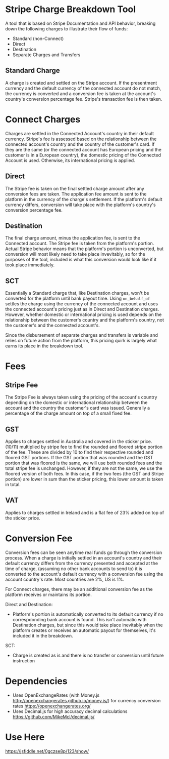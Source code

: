# Stripe Charge Breakdown Tool

A tool that is based on Stripe Documentation and API behavior, breaking down the following charges to illustrate their flow of funds:

- Standard (non-Connect)
- Direct
- Destination
- Separate Charges and Transfers
 

## Standard Charge

A charge is created and settled on the Stripe account. If the presentment currency and the default currency of the connected account do not match, the currency is converted and a conversion fee is taken at the account's country's conversion percentage fee. Stripe's transaction fee is then taken.


# Connect Charges

Charges are settled in the Connected Account's country in their default currency. Stripe's fee is assessed based on the relationship between the connected account's country and the country of the customer's card. If they are the same (or the connected account has European pricing and the customer is in a European country), the domestic pricing of the Connected Account is used. Otherwise, its international pricing is applied.

## Direct

The Stripe fee is taken on the final settled charge amount after any conversion fees are taken. The application fee amount is sent to the platform in the currency of the charge's settlement. If the platform's default currency differs, conversion will take place with the platform's country's conversion percentage fee.

## Destination

The final charge amount, minus the application fee, is sent to the Connected account. The Stripe fee is taken from the platform's portion. Actual Stripe behavior means that the platform's portion is unconverted, but conversion will most likely need to take place invevitably, so for the purposes of the tool, included is what this conversion would look like if it took place immediately.

## SCT

Essentially a Standard charge that, like Destination charges, won't be converted for the platform until bank payout time. Using `on_behalf_of` settles the charge using the currency of the connected account and uses the connected account's pricing just as in Direct and Destination charges. However, whether domestic or international pricing is used depends on the relationship between the customer's country and the platform's country, not the customer's and the connected account's.

Since the disbursement of separate charges and transfers is variable and relies on future action from the platform, this pricing quirk is largely what earns its place in the breakdown tool.

# Fees

## Stripe Fee

The Stripe Fee is always taken using the pricing of the account's country depending on the domestic or international relationship between the account and the country the customer's card was issued. Generally a percentage of the charge amount on top of a small fixed fee.

## GST

Applies to charges settled in Australia and covered in the sticker price. (10/11) multiplied by stripe fee to find the rounded and floored stripe portion of the fee. These are divided by 10 to find their respective rounded and floored GST portions. If the GST portion that was rounded and the GST portion that was floored is the same, we will use both rounded fees and the total stripe fee is unchanged. However, if they are not the same, we use the floored version of both fees. In this case, if the two fees (the GST and Stripe portion) are lower in sum than the sticker pricing, this lower amount is taken in total.

## VAT

Applies to charges settled in Ireland and is a flat fee of 23% added on top of the sticker price.

# Conversion Fee

Conversion fees can be seen anytime real funds go through the conversion process. When a charge is initially settled in an account's country and their default currency differs from the currency presented and accepted at the time of charge, (assuming no other bank accounts to send to) it is converted to the account's default currency with a conversion fee using the account country's rate. Most countries are 2%, US is 1%.

For Connect charges, there may be an additional conversion fee as the platform receives or maintains its portion.

Direct and Destination:
- Platform's portion is automatically converted to its default currency if no correspdonding bank account is found. This isn't automatic with Destination charges, but since this would take place inevitably when the platform creates or receives an automatic payout for themselves, it's included it in the breakdown.

SCT:
- Charge is created as is and there is no transfer or conversion until future instruction


# Dependencies

- Uses OpenExchangeRates (with Money.js http://openexchangerates.github.io/money.js/) for currency conversion rates https://openexchangerates.org/
- Uses Decimal.js for high accuracy decimal calculations https://github.com/MikeMcl/decimal.js/

# Use Here

https://jsfiddle.net/0gczse8p/123/show/
